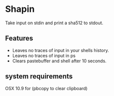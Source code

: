 # Shapin

Take input on stdin and print a sha512 to stdout.

## Features
+   Leaves no traces of input in your shells history.
+   Leaves no traces of input in ps
+   Clears pastebuffer and shell after 10 seconds.

## system requirements
OSX 10.9 for (pbcopy to clear clipboard)
